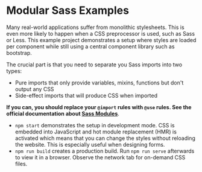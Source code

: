 # Modular Sass Examples

Many real-world applications suffer from monolithic stylesheets. This is even more likely to happen when a CSS preprocessor is used, such as Sass or Less. This example project demonstrates a setup where styles are loaded per component while still using a central component library such as bootstrap.

The crucial part is that you need to separate you Sass imports into two types:

- Pure imports that only provide variables, mixins, functions but don't output any CSS
- Side-effect imports that will produce CSS when imported

**If you can, you should replace your `@import` rules with `@use` rules. See the official documentation about [Sass Modules](https://sass-lang.com/documentation/modules)**.

- `npm start` demonstrates the setup in development mode. CSS is embedded into JavaScript and hot module replacement (HMR) is activated which means that you can change the styles without reloading the website. This is especially useful when designing forms.
- `npm run build` creates a production build. Run `npm run serve` afterwards to view it in a browser. Observe the network tab for on-demand CSS files.
  